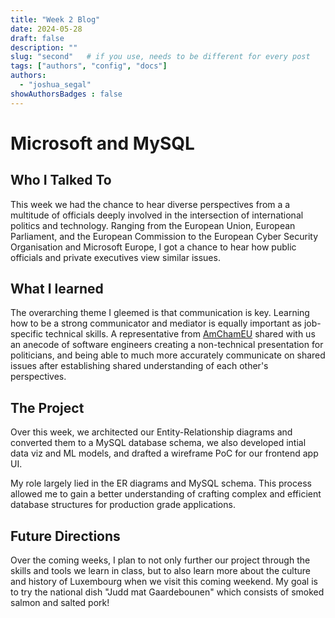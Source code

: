 ```yaml
---
title: "Week 2 Blog"
date: 2024-05-28
draft: false
description: ""
slug: "second"   # if you use, needs to be different for every post
tags: ["authors", "config", "docs"]
authors:
  - "joshua_segal"
showAuthorsBadges : false
---
```


# Microsoft and MySQL

## Who I Talked To

This week we had the chance to hear diverse perspectives from a a multitude of officials deeply involved in the intersection of international politics and technology. Ranging from the European Union, European Parliament, and the European Commission to the European Cyber Security Organisation and Microsoft Europe, I got a chance to hear how public officials and private executives view similar issues.

## What I learned 

The overarching theme I gleemed is that communication is key. Learning how to be a strong communicator and mediator is equally important as job-specific technical skills. A representative from [AmChamEU](https://www.amchameu.eu/) shared with us an anecode of software engineers creating a non-technical presentation for politicians, and being able to much more accurately communicate on shared issues after establishing shared understanding of each other's perspectives.

## The Project

Over this week, we architected our Entity-Relationship diagrams and converted them to a MySQL database schema, we also developed intial data viz and ML models, and drafted a wireframe PoC for our frontend app UI.

My role largely lied in the ER diagrams and MySQL schema. This process allowed me to gain a better understanding of crafting complex and efficient database structures for production grade applications.

## Future Directions

Over the coming weeks, I plan to not only further our project through the skills and tools we learn in class, but to also learn more about the culture and history of Luxembourg when we visit this coming weekend. My goal is to try the national dish "Judd mat Gaardebounen" which consists of smoked salmon and salted pork!




